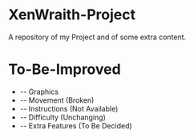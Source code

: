 # XenWraith-Project
A repository of my Project and of some extra content.

# To-Be-Improved
- -- Graphics
- -- Movement (Broken)
- -- Instructions (Not Available)
- -- Difficulty (Unchanging)
- -- Extra Features (To Be Decided)
